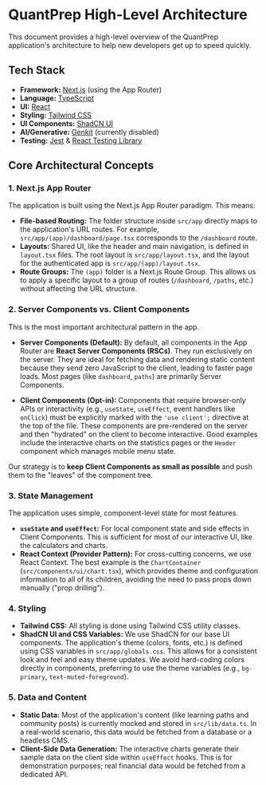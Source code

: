# QuantPrep High-Level Architecture

This document provides a high-level overview of the QuantPrep application's architecture to help new developers get up to speed quickly.

## Tech Stack

- **Framework:** [Next.js](https://nextjs.org/) (using the App Router)
- **Language:** [TypeScript](https://www.typescriptlang.org/)
- **UI:** [React](https://react.dev/)
- **Styling:** [Tailwind CSS](https://tailwindcss.com/)
- **UI Components:** [ShadCN UI](https://ui.shadcn.com/)
- **AI/Generative:** [Genkit](https://firebase.google.com/docs/genkit) (currently disabled)
- **Testing:** [Jest](https://jestjs.io/) & [React Testing Library](https://testing-library.com/docs/react-testing-library/intro/)

## Core Architectural Concepts

### 1. Next.js App Router

The application is built using the Next.js App Router paradigm. This means:
- **File-based Routing:** The folder structure inside `src/app` directly maps to the application's URL routes. For example, `src/app/(app)/dashboard/page.tsx` corresponds to the `/dashboard` route.
- **Layouts:** Shared UI, like the header and main navigation, is defined in `layout.tsx` files. The root layout is `src/app/layout.tsx`, and the layout for the authenticated app is `src/app/(app)/layout.tsx`.
- **Route Groups:** The `(app)` folder is a Next.js Route Group. This allows us to apply a specific layout to a group of routes (`/dashboard`, `/paths`, etc.) without affecting the URL structure.

### 2. Server Components vs. Client Components

This is the most important architectural pattern in the app.

- **Server Components (Default):** By default, all components in the App Router are **React Server Components (RSCs)**. They run exclusively on the server. They are ideal for fetching data and rendering static content because they send zero JavaScript to the client, leading to faster page loads. Most pages (like `dashboard`, `paths`) are primarily Server Components.

- **Client Components (Opt-in):** Components that require browser-only APIs or interactivity (e.g., `useState`, `useEffect`, event handlers like `onClick`) must be explicitly marked with the `'use client';` directive at the top of the file. These components are pre-rendered on the server and then "hydrated" on the client to become interactive. Good examples include the interactive charts on the statistics pages or the `Header` component which manages mobile menu state.

Our strategy is to **keep Client Components as small as possible** and push them to the "leaves" of the component tree.

### 3. State Management

The application uses simple, component-level state for most features.
- **`useState` and `useEffect`:** For local component state and side effects in Client Components. This is sufficient for most of our interactive UI, like the calculators and charts.
- **React Context (Provider Pattern):** For cross-cutting concerns, we use React Context. The best example is the `ChartContainer` (`src/components/ui/chart.tsx`), which provides theme and configuration information to all of its children, avoiding the need to pass props down manually ("prop drilling").

### 4. Styling

- **Tailwind CSS:** All styling is done using Tailwind CSS utility classes.
- **ShadCN UI and CSS Variables:** We use ShadCN for our base UI components. The application's theme (colors, fonts, etc.) is defined using CSS variables in `src/app/globals.css`. This allows for a consistent look and feel and easy theme updates. We avoid hard-coding colors directly in components, preferring to use the theme variables (e.g., `bg-primary`, `text-muted-foreground`).

### 5. Data and Content

- **Static Data:** Most of the application's content (like learning paths and community posts) is currently mocked and stored in `src/lib/data.ts`. In a real-world scenario, this data would be fetched from a database or a headless CMS.
- **Client-Side Data Generation:** The interactive charts generate their sample data on the client side within `useEffect` hooks. This is for demonstration purposes; real financial data would be fetched from a dedicated API.
